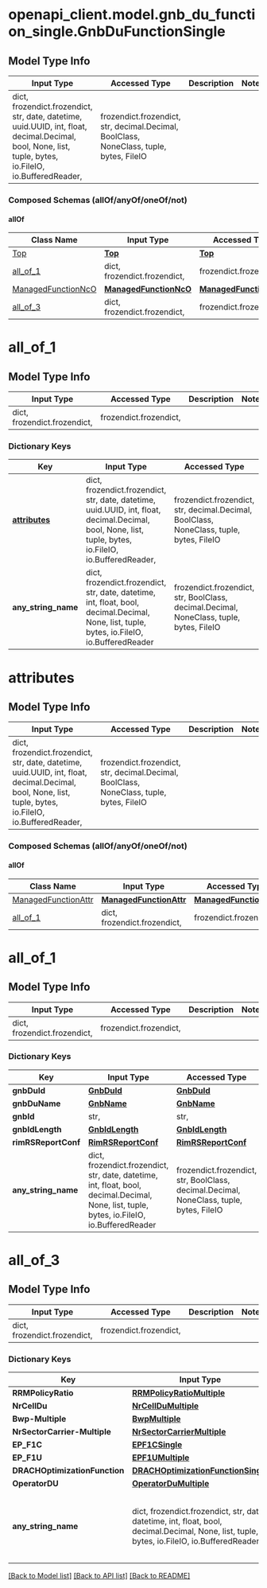 # openapi_client.model.gnb_du_function_single.GnbDuFunctionSingle

## Model Type Info
Input Type | Accessed Type | Description | Notes
------------ | ------------- | ------------- | -------------
dict, frozendict.frozendict, str, date, datetime, uuid.UUID, int, float, decimal.Decimal, bool, None, list, tuple, bytes, io.FileIO, io.BufferedReader,  | frozendict.frozendict, str, decimal.Decimal, BoolClass, NoneClass, tuple, bytes, FileIO |  | 

### Composed Schemas (allOf/anyOf/oneOf/not)
#### allOf
Class Name | Input Type | Accessed Type | Description | Notes
------------- | ------------- | ------------- | ------------- | -------------
[Top](Top.md) | [**Top**](Top.md) | [**Top**](Top.md) |  | 
[all_of_1](#all_of_1) | dict, frozendict.frozendict,  | frozendict.frozendict,  |  | 
[ManagedFunctionNcO](ManagedFunctionNcO.md) | [**ManagedFunctionNcO**](ManagedFunctionNcO.md) | [**ManagedFunctionNcO**](ManagedFunctionNcO.md) |  | 
[all_of_3](#all_of_3) | dict, frozendict.frozendict,  | frozendict.frozendict,  |  | 

# all_of_1

## Model Type Info
Input Type | Accessed Type | Description | Notes
------------ | ------------- | ------------- | -------------
dict, frozendict.frozendict,  | frozendict.frozendict,  |  | 

### Dictionary Keys
Key | Input Type | Accessed Type | Description | Notes
------------ | ------------- | ------------- | ------------- | -------------
**[attributes](#attributes)** | dict, frozendict.frozendict, str, date, datetime, uuid.UUID, int, float, decimal.Decimal, bool, None, list, tuple, bytes, io.FileIO, io.BufferedReader,  | frozendict.frozendict, str, decimal.Decimal, BoolClass, NoneClass, tuple, bytes, FileIO |  | [optional] 
**any_string_name** | dict, frozendict.frozendict, str, date, datetime, int, float, bool, decimal.Decimal, None, list, tuple, bytes, io.FileIO, io.BufferedReader | frozendict.frozendict, str, BoolClass, decimal.Decimal, NoneClass, tuple, bytes, FileIO | any string name can be used but the value must be the correct type | [optional]

# attributes

## Model Type Info
Input Type | Accessed Type | Description | Notes
------------ | ------------- | ------------- | -------------
dict, frozendict.frozendict, str, date, datetime, uuid.UUID, int, float, decimal.Decimal, bool, None, list, tuple, bytes, io.FileIO, io.BufferedReader,  | frozendict.frozendict, str, decimal.Decimal, BoolClass, NoneClass, tuple, bytes, FileIO |  | 

### Composed Schemas (allOf/anyOf/oneOf/not)
#### allOf
Class Name | Input Type | Accessed Type | Description | Notes
------------- | ------------- | ------------- | ------------- | -------------
[ManagedFunctionAttr](ManagedFunctionAttr.md) | [**ManagedFunctionAttr**](ManagedFunctionAttr.md) | [**ManagedFunctionAttr**](ManagedFunctionAttr.md) |  | 
[all_of_1](#all_of_1) | dict, frozendict.frozendict,  | frozendict.frozendict,  |  | 

# all_of_1

## Model Type Info
Input Type | Accessed Type | Description | Notes
------------ | ------------- | ------------- | -------------
dict, frozendict.frozendict,  | frozendict.frozendict,  |  | 

### Dictionary Keys
Key | Input Type | Accessed Type | Description | Notes
------------ | ------------- | ------------- | ------------- | -------------
**gnbDuId** | [**GnbDuId**](GnbDuId.md) | [**GnbDuId**](GnbDuId.md) |  | [optional] 
**gnbDuName** | [**GnbName**](GnbName.md) | [**GnbName**](GnbName.md) |  | [optional] 
**gnbId** | str,  | str,  |  | [optional] 
**gnbIdLength** | [**GnbIdLength**](GnbIdLength.md) | [**GnbIdLength**](GnbIdLength.md) |  | [optional] 
**rimRSReportConf** | [**RimRSReportConf**](RimRSReportConf.md) | [**RimRSReportConf**](RimRSReportConf.md) |  | [optional] 
**any_string_name** | dict, frozendict.frozendict, str, date, datetime, int, float, bool, decimal.Decimal, None, list, tuple, bytes, io.FileIO, io.BufferedReader | frozendict.frozendict, str, BoolClass, decimal.Decimal, NoneClass, tuple, bytes, FileIO | any string name can be used but the value must be the correct type | [optional]

# all_of_3

## Model Type Info
Input Type | Accessed Type | Description | Notes
------------ | ------------- | ------------- | -------------
dict, frozendict.frozendict,  | frozendict.frozendict,  |  | 

### Dictionary Keys
Key | Input Type | Accessed Type | Description | Notes
------------ | ------------- | ------------- | ------------- | -------------
**RRMPolicyRatio** | [**RRMPolicyRatioMultiple**](RRMPolicyRatioMultiple.md) | [**RRMPolicyRatioMultiple**](RRMPolicyRatioMultiple.md) |  | [optional] 
**NrCellDu** | [**NrCellDuMultiple**](NrCellDuMultiple.md) | [**NrCellDuMultiple**](NrCellDuMultiple.md) |  | [optional] 
**Bwp-Multiple** | [**BwpMultiple**](BwpMultiple.md) | [**BwpMultiple**](BwpMultiple.md) |  | [optional] 
**NrSectorCarrier-Multiple** | [**NrSectorCarrierMultiple**](NrSectorCarrierMultiple.md) | [**NrSectorCarrierMultiple**](NrSectorCarrierMultiple.md) |  | [optional] 
**EP_F1C** | [**EPF1CSingle**](EPF1CSingle.md) | [**EPF1CSingle**](EPF1CSingle.md) |  | [optional] 
**EP_F1U** | [**EPF1UMultiple**](EPF1UMultiple.md) | [**EPF1UMultiple**](EPF1UMultiple.md) |  | [optional] 
**DRACHOptimizationFunction** | [**DRACHOptimizationFunctionSingle**](DRACHOptimizationFunctionSingle.md) | [**DRACHOptimizationFunctionSingle**](DRACHOptimizationFunctionSingle.md) |  | [optional] 
**OperatorDU** | [**OperatorDuMultiple**](OperatorDuMultiple.md) | [**OperatorDuMultiple**](OperatorDuMultiple.md) |  | [optional] 
**any_string_name** | dict, frozendict.frozendict, str, date, datetime, int, float, bool, decimal.Decimal, None, list, tuple, bytes, io.FileIO, io.BufferedReader | frozendict.frozendict, str, BoolClass, decimal.Decimal, NoneClass, tuple, bytes, FileIO | any string name can be used but the value must be the correct type | [optional]

[[Back to Model list]](../../README.md#documentation-for-models) [[Back to API list]](../../README.md#documentation-for-api-endpoints) [[Back to README]](../../README.md)

